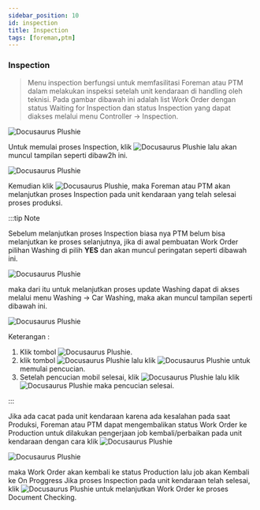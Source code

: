 ```yaml
---
sidebar_position: 10
id: inspection
title: Inspection
tags: [foreman,ptm]
---
```


### Inspection

> Menu inspection berfungsi untuk memfasilitasi Foreman atau PTM dalam melakukan inspeksi setelah unit kendaraan di handling oleh teknisi. Pada gambar dibawah ini adalah list Work Order dengan status Waiting for Inspection dan status Inspection yang dapat diakses melalui menu Controller -> Inspection.

![Docusaurus Plushie](/img/inspection/1.png)

Untuk memulai proses Inspection, klik ![Docusaurus Plushie](/img/inspection/tigatitik.png) lalu akan muncul tampilan seperti dibaw2h ini.

![Docusaurus Plushie](/img/inspection/2.png)

Kemudian klik ![Docusaurus Plushie](/img/inspection/on.png), maka Foreman atau PTM akan melanjutkan proses Inspection pada unit kendaraan yang telah selesai proses produksi.

:::tip Note

Sebelum melanjutkan proses Inspection biasa nya PTM belum bisa melanjutkan ke proses selanjutnya, jika di awal pembuatan Work Order pilihan Washing di pilih **YES** dan akan muncul peringatan seperti dibawah ini.

![Docusaurus Plushie](/img/inspection/3.png)

maka dari itu untuk melanjutkan proses update Washing dapat di akses melalui menu Washing -> Car Washing, maka akan muncul tampilan seperti dibawah ini.

![Docusaurus Plushie](/img/inspection/4.png)

Keterangan :
1. Klik tombol ![Docusaurus Plushie](/img/inspection/tigatitik.png).
2. klik tombol ![Docusaurus Plushie](/img/inspection/on.png) lalu klik ![Docusaurus Plushie](/img/inspection/yes.png) untuk memulai pencucian.
3. Setelah pencucian mobil selesai, klik ![Docusaurus Plushie](/img/inspection/off.png) lalu klik ![Docusaurus Plushie](/img/inspection/yes.png) maka pencucian selesai.

:::

Jika ada cacat pada unit kendaraan karena ada kesalahan pada saat Produksi, Foreman atau PTM dapat mengembalikan status Work Order ke Production untuk dilakukan pengerjaan job kembali/perbaikan pada unit kendaraan dengan cara klik ![Docusaurus Plushie](/img/inspection/redo.png)

![Docusaurus Plushie](/img/inspection/5.png)

maka Work Order akan kembali ke status Production lalu job akan Kembali ke On Proggress Jika proses Inspection pada unit kendaraan telah selesai,  klik ![Docusaurus Plushie](/img/inspection/off.png) untuk melanjutkan Work Order ke proses Document Checking.